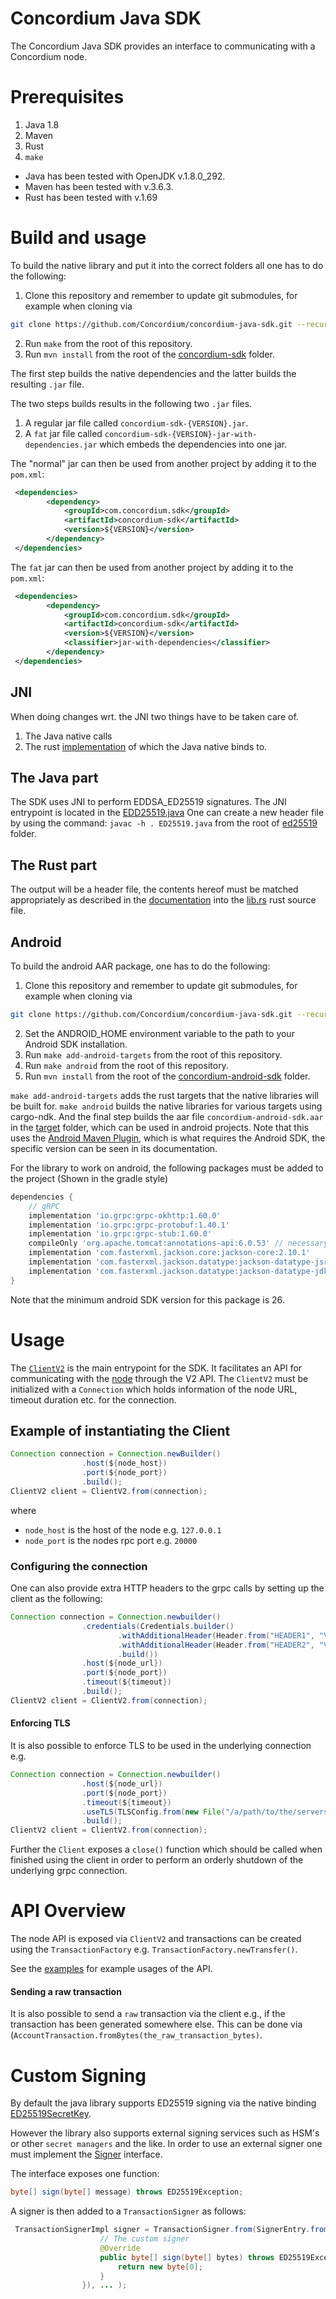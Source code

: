 # Concordium Java SDK
The Concordium Java SDK provides an interface to communicating with a Concordium node.


# Prerequisites
1. Java 1.8
1. Maven
1. Rust
1. `make`

- Java has been tested with OpenJDK v.1.8.0_292.
- Maven has been tested with v.3.6.3.
- Rust has been tested with v.1.69


# Build and usage
To build the native library and put it into the correct folders all one has to do the following:

1. Clone this repository and remember to update git submodules, for example when cloning via
```bash
git clone https://github.com/Concordium/concordium-java-sdk.git --recurse-submodules
```
2. Run `make` from the root of this repository.
3. Run `mvn install` from the root of the [concordium-sdk](./concordium-sdk) folder.

The first step builds the native dependencies and the latter builds the resulting `.jar` file.

The two steps builds results in the following two `.jar` files.
1. A regular jar file called `concordium-sdk-{VERSION}.jar`.
2. A `fat` jar file called `concordium-sdk-{VERSION}-jar-with-dependencies.jar` which embeds the dependencies into one jar.

The "normal" jar can then be used from another project by adding it to the `pom.xml`:

```xml
 <dependencies>
        <dependency>
            <groupId>com.concordium.sdk</groupId>
            <artifactId>concordium-sdk</artifactId>
            <version>${VERSION}</version>
        </dependency>
 </dependencies>
```

The `fat` jar can then be used from another project by adding it to the `pom.xml`:

```xml
 <dependencies>
        <dependency>
            <groupId>com.concordium.sdk</groupId>
            <artifactId>concordium-sdk</artifactId>
            <version>${VERSION}</version>
            <classifier>jar-with-dependencies</classifier>
        </dependency>
 </dependencies>
```

## JNI
When doing changes wrt. the JNI two things have to be taken care of.
1. The Java native calls
1. The rust [implementation](./crypto-jni) of which the Java native binds to.

## The Java part
The SDK uses JNI to perform EDDSA_ED25519 signatures.
The JNI entrypoint is located in the [EDD25519.java](./concordium-sdk/src/main/java/com/concordium/sdk/crypto/ed25519/ED25519.java)
One can create a new header file by using the command: `javac -h . ED25519.java` from the root of [ed25519](./concordium-sdk/src/main/java/com/concordium/sdk/crypto/ed25519) folder.

## The Rust part

The output will be a header file, the contents hereof must be matched appropriately as described in the [documentation](https://docs.rs/jni/0.19.0/jni/) into the [lib.rs](crypto-jni/src/lib.rs) rust source file.

## Android
To build the android AAR package, one has to do the following:

1. Clone this repository and remember to update git submodules, for example when cloning via
```bash
git clone https://github.com/Concordium/concordium-java-sdk.git --recurse-submodules
```
2. Set the ANDROID_HOME environment variable to the path to your Android SDK installation.
3. Run `make add-android-targets` from the root of this repository.
4. Run `make android` from the root of this repository.
5. Run `mvn install` from the root of the [concordium-android-sdk](./concordium-android-sdk) folder.

`make add-android-targets` adds the rust targets that the native libraries will be built for.
`make android` builds the native libraries for various targets using cargo-ndk.
And the final step builds the aar file `concordium-android-sdk.aar` in the [target](./concordium-android-sdk/target)  folder, which can be used in android projects.
Note that this uses the [Android Maven Plugin](http://simpligility.github.io/android-maven-plugin/), which is what requires the Android SDK, the specific version can be seen in its documentation.

For the library to work on android, the following packages must be added to the project (Shown in the gradle style)
```gradle
dependencies {
    // gRPC
    implementation 'io.grpc:grpc-okhttp:1.60.0'
    implementation 'io.grpc:grpc-protobuf:1.40.1'
    implementation 'io.grpc:grpc-stub:1.60.0'
    compileOnly 'org.apache.tomcat:annotations-api:6.0.53' // necessary for Java 9+
    implementation 'com.fasterxml.jackson.core:jackson-core:2.10.1'
    implementation 'com.fasterxml.jackson.datatype:jackson-datatype-jsr310:2.10.1'
    implementation 'com.fasterxml.jackson.datatype:jackson-datatype-jdk8:2.10.1'
}
```

Note that the minimum android SDK version for this package is 26.

# Usage
The [`ClientV2`](./concordium-java-sdk/blob/main/concordium-sdk/src/main/java/com/concordium/sdk/ClientV2.java) is the main entrypoint for the SDK.
It facilitates an API for communicating with the [node](https://github.com/Concordium/concordium-node) through the V2 API.
The `ClientV2` must be initialized with a `Connection` which holds information of the node URL, timeout duration etc. for the connection.

## Example of instantiating the Client
```java
Connection connection = Connection.newBuilder()
                .host(${node_host})
                .port(${node_port})
                .build();
ClientV2 client = ClientV2.from(connection);
```

where

- `node_host`  is the host of the node e.g. `127.0.0.1`
- `node_port` is the nodes rpc port e.g. `20000`

### Configuring the connection

One can also provide extra HTTP headers to the grpc calls by setting up the client as the following:

```java
Connection connection = Connection.newbuilder()
                .credentials(Credentials.builder()
                        .withAdditionalHeader(Header.from("HEADER1", "VALUE1"))
                        .withAdditionalHeader(Header.from("HEADER2", "VALUE2"))
                        .build())
                .host(${node_url})
                .port(${node_port})
                .timeout(${timeout})
                .build();
ClientV2 client = ClientV2.from(connection);
```

#### Enforcing TLS

It is also possible to enforce TLS to be used in the underlying connection e.g.

```java
Connection connection = Connection.newbuilder()
                .host(${node_url})
                .port(${node_port})
                .timeout(${timeout})
                .useTLS(TLSConfig.from(new File("/a/path/to/the/servers/certificate.pem")))
                .build();
ClientV2 client = ClientV2.from(connection);
```

Further the `Client` exposes a `close()` function which should be called when finished using the client in order to
perform an orderly shutdown of the underlying grpc connection.

# API Overview

The node API is exposed via `ClientV2` and transactions can be created using the `TransactionFactory` e.g. `TransactionFactory.newTransfer()`.

See the [examples](./concordium-sdk-examples/src/main/java/com/concordium/sdk/examples) for example usages of the API.

#### Sending a raw transaction
It is also possible to send a `raw` transaction via the client e.g., if the transaction has been generated somewhere else.
This can be done via (`AccountTransaction.fromBytes(the_raw_transaction_bytes)`.


# Custom Signing
By default the java library supports ED25519 signing via the native binding [ED25519SecretKey](./concordium-sdk/src/main/java/com/concordium/sdk/crypto/ed25519/ED25519SecretKey.java).

However the library also supports external signing services such as HSM's or other `secret managers` and the like.
In order to use an external signer one must implement the [Signer](./concordium-sdk/src/main/java/com/concordium/sdk/transactions/Signer.java) interface.

The interface exposes one function:

```java
byte[] sign(byte[] message) throws ED25519Exception;
```

A signer is then added to a `TransactionSigner` as follows:

```java
 TransactionSignerImpl signer = TransactionSigner.from(SignerEntry.from(Index.from(0), Index.from(1), new Signer() {
                    // The custom signer
                    @Override
                    public byte[] sign(byte[] bytes) throws ED25519Exception {
                        return new byte[0];
                    }
                }), ... );

```
